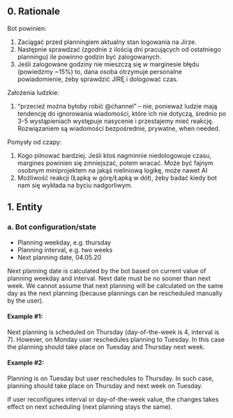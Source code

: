 ## 0. Rationale

Bot powinien:
1. Zaciągać przed planningiem aktualny stan logowania na Jirze.
2. Następnie sprawdzać (zgodnie z ilością dni pracujących od ostatniego planningu) ile powinno godzin być zalogowanych.
3. Jeśli zalogowane godziny nie mieszczą się w marginesie błędu (powiedzmy ~15%) to, dana osoba otrzymuje personalne powiadomienie, żeby sprawdzić JIRĘ i dologować czas.

Założenia ludzkie:
1. “przecież można byłoby robić @channel” – nie, ponieważ ludzie mają tendencję do ignorowania wiadomości, które ich nie dotyczą, średnio po 3-5 wystąpieniach występuje nasycenie i przestajemy mieć reakcję. Rozwiązaniem są wiadomości bezpośrednie, prywatne, when needed.

Pomysły od czapy:
1. Kogo pilnować bardziej. Jeśli ktoś nagminnie niedologowuje czasu, margines powinien się zmniejszać, potem wracać. Może być fajnym osobnym miniprojektem na jakąś nieliniową logikę, może nawet AI
2. Możliwość reakcji (Łapką w górę/Łapką w dół), żeby badać kiedy bot nam się wykłada na byciu nadgorliwym.

## 1. Entity

### a. Bot configuration/state

- Planning weekday, e.g. thursday
- Planning interval, e.g. two weeks
- Next planning date, 04.05.20

Next planning date is calculated by the bot based on current value of planning weekday and interval.
Next date must be no sooner than next week. We cannot assume that next planning will be calculated
on the same day as the next planning (because plannings can be rescheduled manually by the user).

#### Example #1:

Next planning is scheduled on Thursday (day-of-the-week is 4, interval is 7).
However, on Monday user reschedules planning to Tuesday.
In this case the planning should take place on Tuesday and Thursday next week.

#### Example #2:

Planning is on Tuesday but user reschedules to Thursday. In such case,
planning should take place on Thursday and next week on Tuesday.

If user reconfigures interval or day-of-the-week value, the changes takes effect 
on next scheduling (next planning stays the same).
